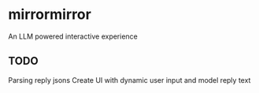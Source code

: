 # mirrormirror
An LLM powered interactive experience

## TODO
Parsing reply jsons
Create UI with dynamic user input and model reply text